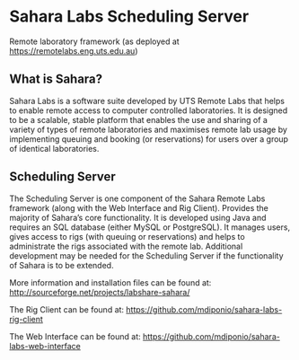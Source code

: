 Sahara Labs Scheduling Server
===========

Remote laboratory framework (as deployed at https://remotelabs.eng.uts.edu.au)

What is Sahara?
-----------
Sahara Labs is a software suite developed by UTS Remote Labs that helps to enable remote access to computer controlled laboratories. It is designed to be a scalable, stable platform that enables the use and sharing of a variety of types of remote laboratories and maximises remote lab usage by implementing queuing and booking (or reservations) for users over a group of identical laboratories.

Scheduling Server
-----------
The Scheduling Server is one component of the Sahara Remote Labs framework (along with the Web Interface and Rig Client). Provides the majority of Sahara’s core functionality. It is developed using Java and requires an SQL database (either MySQL or PostgreSQL).  It manages users, gives access to rigs (with queuing or reservations) and helps to administrate the rigs associated with the remote lab. Additional development may be needed for the Scheduling Server if the functionality of Sahara is to be extended.

More information and installation files can be found at: http://sourceforge.net/projects/labshare-sahara/

The Rig Client can be found at: https://github.com/mdiponio/sahara-labs-rig-client

The Web Interface can be found at: https://github.com/mdiponio/sahara-labs-web-interface
